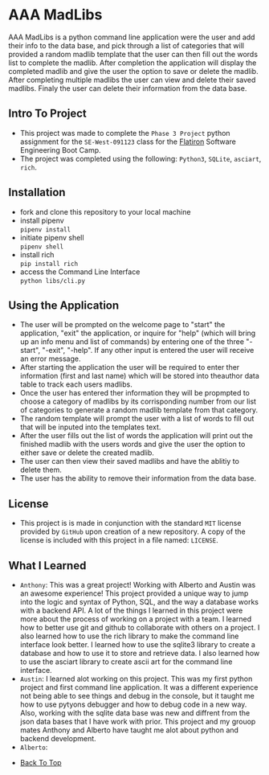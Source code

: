 # AAA MadLibs

AAA MadLibs is a python command line application were the user and add their info to the data base, and pick through a list of categories that will provided a random madlib template that the user can then fill out the words list to complete the madlib. After completion the application will display the completed madlib and give the user the option to save or delete the madlib. After completing multiple madlibs the user can view and delete their saved madlibs. Finaly the user can delete their information from the data base.

## Intro To Project

- This project was made to complete the `Phase 3 Project` python assignment for the `SE-West-091123` class for the [Flatiron](https://flatironschool.com/) Software Engineering Boot Camp.
- The project was completed using the following: `Python3`, `SQLite`, `asciart`, `rich`.

## Installation

- fork and clone this repository to your local machine
- install pipenv <br>
  `pipenv install`
- initiate pipenv shell <br> `pipenv shell`
- install rich <br> `pip install rich`
- access the Command Line Interface <br> `python libs/cli.py`

## Using the Application

- The user will be prompted on the welcome page to "start" the application, "exit" the application, or inquire for "help" (which will bring up an info menu and list of commands) by entering one of the three "-start", "-exit", "-help". If any other input is entered the user will receive an error message.
- After starting the application the user will be required to enter ther information (first and last name) which will be stored into theauthor data table to track each users madlibs.
- Once the user has entered ther information they will be propmpted to choose a category of madlibs by its corrisponding number from our list of categories to generate a random madlib template from that category.
- The random template will prompt the user with a list of words to fill out that will be inputed into the templates text.
- After the user fills out the list of words the application will print out the finished madlib with the users words and give the user the option to either save or delete the created madlib.
- The user can then view their saved madlibs and have the ablitiy to delete them.
- The user has the ability to remove their information from the data base.

## License

- This project is is made in conjunction with the standard `MIT` license provided by `GitHub` upon creation of a new repository. A copy of the license is included with this project in a file named: `LICENSE`.

## What I Learned

- `Anthony`: This was a great project! Working with Alberto and Austin was an awesome experience! This project provided a unique way to jump into the logic and syntax of Python, SQL, and the way a database works with a backend API. A lot of the things I learned in this project were more about the process of working on a project with a team. I learned how to better use git and github to collaborate with others on a project. I also learned how to use the rich library to make the command line interface look better. I learned how to use the sqlite3 library to create a database and how to use it to store and retrieve data. I also learned how to use the asciart library to create ascii art for the command line interface.
- `Austin`: I learned alot working on this project. This was my first python project and first command line application. It was a different experience not being able to see things and debug in the console, but it taught me how to use pytyons debugger and how to debug code in a new way. Also, working with the sqlite data base was new and diffrent from the json data bases that I have work with prior. This project and my grouop mates Anthony and Alberto have taught me alot about python and backend development.
- `Alberto`:

* [Back To Top](#AAA-MadLibs)
